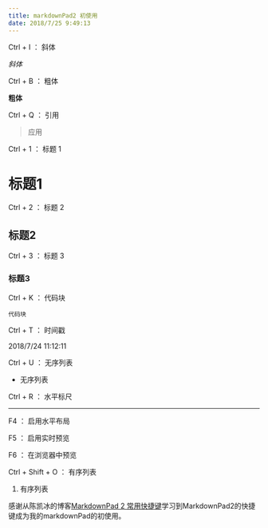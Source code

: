 ```yaml
---
title: markdownPad2 初使用
date: 2018/7/25 9:49:13
---
```


Ctrl + I ： 斜体

*斜体*

Ctrl + B ： 粗体

**粗体**

Ctrl + Q ： 引用

> 应用

Ctrl + 1 ： 标题 1

# 标题1 #

Ctrl + 2 ： 标题 2

## 标题2 ##

Ctrl + 3 ： 标题 3

### 标题3 ###

Ctrl + K ： 代码块


    代码块

Ctrl + T ： 时间戳

2018/7/24 11:12:11 

Ctrl + U ： 无序列表

- 无序列表

Ctrl + R ： 水平标尺

----------

F4 ： 启用水平布局

F5 ： 启用实时预览

F6 ： 在浏览器中预览

Ctrl + Shift + O ： 有序列表

1. 有序列表


感谢从陈凯冰的博客[MarkdownPad 2 常用快捷键](https://blog.csdn.net/ckb58/article/details/52584619)学习到MarkdownPad2的快捷键成为我的markdownPad的初使用。